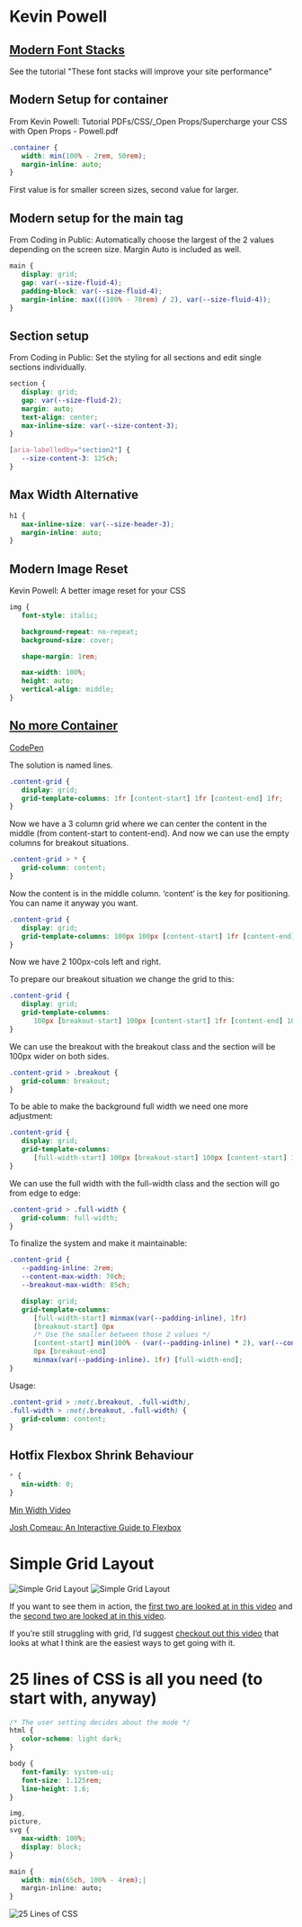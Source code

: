 # Kevin Powell

## [Modern Font Stacks](https://modernfontstacks.com/)

See the tutorial "These font stacks will improve your site performance"

## Modern Setup for container

From Kevin Powell: Tutorial PDFs/CSS/_Open Props/Supercharge your CSS with Open Props - Powell.pdf

~~~css
.container {
   width: min(100% - 2rem, 50rem);
   margin-inline: auto;
}
~~~

First value is for smaller screen sizes, second value for larger.

## Modern setup for the main tag

From Coding in Public: Automatically choose the largest of the 2 values depending on the screen size. Margin Auto is included as well.

~~~css
main {
   display: grid;
   gap: var(--size-fluid-4);
   padding-block: var(--size-fluid-4);
   margin-inline: max(((100% - 70rem) / 2), var(--size-fluid-4));
}
~~~

## Section setup

From Coding in Public: Set the styling for all sections and edit single sections individually.

~~~css
section {
   display: grid;
   gap: var(--size-fluid-2);
   margin: auto;
   text-align: center;
   max-inline-size: var(--size-content-3);
}
~~~
~~~css
[aria-labelledby="section2"] {
   --size-content-3: 125ch;
}
~~~

## Max Width Alternative

~~~css
h1 {
   max-inline-size: var(--size-header-3);
   margin-inline: auto;
}
~~~

## Modern Image Reset

Kevin Powell: A better image reset for your CSS

~~~css
img {
   font-style: italic;

   background-repeat: no-repeat;
   background-size: cover;

   shape-margin: 1rem;

   max-width: 100%;
   height: auto;
   vertical-align: middle;
}
~~~

## [No more Container](https://youtu.be/c13gpBrnGEw)

[CodePen](https://codepen.io/kevinpowell/pen/ExrZrrw)

The solution is named lines.

~~~css
.content-grid {
   display: grid;
   grid-template-columns: 1fr [content-start] 1fr [content-end] 1fr;
}
~~~

Now we have a 3 column grid where we can center the content in the middle (from content-start to content-end). And now we can use the empty columns for breakout situations.

~~~css
.content-grid > * {
   grid-column: content;
}
~~~

Now the content is in the middle column. ‘content‘ is the key for positioning. You can name it anyway you want.

~~~css
.content-grid {
   display: grid;
   grid-template-columns: 100px 100px [content-start] 1fr [content-end] 100px 100px;
}
~~~

Now we have 2 100px-cols left and right.

To prepare our breakout situation we change the grid to this:

~~~css
.content-grid {
   display: grid;
   grid-template-columns:
      100px [breakout-start] 100px [content-start] 1fr [content-end] 100px [breakout-end] 100px;
}
~~~

We can use the breakout with the breakout class and the section will be 100px wider on both sides.

~~~css
.content-grid > .breakout {
   grid-column: breakout;
}
~~~

To be able to make the background full width we need one more adjustment:

~~~css
.content-grid {
   display: grid;
   grid-template-columns:
      [full-width-start] 100px [breakout-start] 100px [content-start] 1fr [content-end] 100px [breakout-end] 100px [full-width-end];
}
~~~

We can use the full width with the full-width class and the section will go from edge to edge:

~~~css
.content-grid > .full-width {
   grid-column: full-width;
}
~~~

To finalize the system and make it maintainable:

~~~css
.content-grid {
   --padding-inline: 2rem;
   --content-max-width: 70ch;
   --breakout-max-width: 85ch;

   display: grid;
   grid-template-columns:
      [full-width-start] minmax(var(--padding-inline), 1fr)
      [breakout-start] 0px
      /* Use the smaller between those 2 values */
      [content-start] min(100% - (var(--padding-inline) * 2), var(--content-max-width)) [content-end]
      0px [breakout-end]
      minmax(var(--padding-inline). 1fr) [full-width-end];
}
~~~

Usage:

~~~css
.content-grid > :not(.breakout, .full-width),
.full-width > :not(.breakout, .full-width) {
   grid-column: content;
}
~~~

## Hotfix Flexbox Shrink Behaviour

~~~css
* {
   min-width: 0;
}
~~~

[Min Width Video](https://youtu.be/cH8VbLM1958)

[Josh Comeau: An Interactive Guide to Flexbox](https://www.joshwcomeau.com/css/interactive-guide-to-flexbox/)

# Simple Grid Layout

![Simple Grid Layout](https://bilder.leomerkel.de/simple%20grid%20layouts/simple-grid-layouts1.jpg)
![Simple Grid Layout](https://bilder.leomerkel.de/simple%20grid%20layouts/simple-grid-layouts2.jpg)

If you want to see them in action, the [first two are looked at in this video](https://youtu.be/r1IitKbJRFE) and the [second two are looked at in this video](https://youtu.be/JHregeIsjPQ).

If you’re still struggling with grid, I’d suggest [checkout out this video](https://youtu.be/rg7Fvvl3taU) that looks at what I think are the easiest ways to get going with it.

# 25 lines of CSS is all you need (to start with, anyway)

~~~css
/* The user setting decides about the mode */
html {
   color-scheme: light dark;
}

body {
   font-family: system-ui;
   font-size: 1.125rem;
   line-height: 1.6;
}

img,
picture,
svg {
   max-width: 100%;
   display: block;
}

main {
   width: min(65ch, 100% - 4rem);|
   margin-inline: auto;
}
~~~

![25 Lines of CSS](https://bilder.leomerkel.de/25-lines-css.png)
